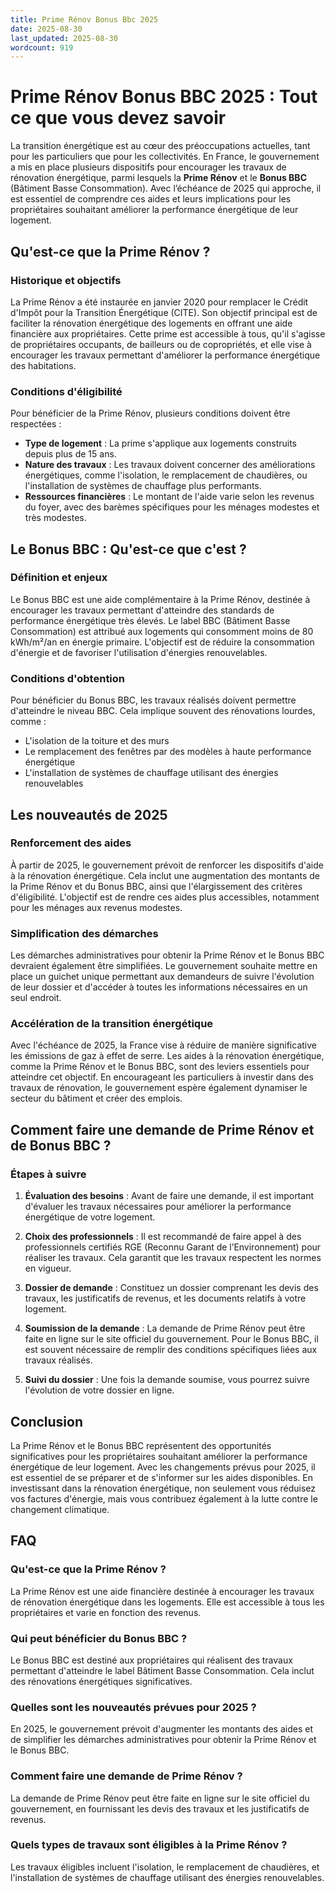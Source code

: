 ```yaml
---
title: Prime Rénov Bonus Bbc 2025
date: 2025-08-30
last_updated: 2025-08-30
wordcount: 919
---
```


# Prime Rénov Bonus BBC 2025 : Tout ce que vous devez savoir

La transition énergétique est au cœur des préoccupations actuelles, tant pour les particuliers que pour les collectivités. En France, le gouvernement a mis en place plusieurs dispositifs pour encourager les travaux de rénovation énergétique, parmi lesquels la **Prime Rénov** et le **Bonus BBC** (Bâtiment Basse Consommation). Avec l’échéance de 2025 qui approche, il est essentiel de comprendre ces aides et leurs implications pour les propriétaires souhaitant améliorer la performance énergétique de leur logement.

## Qu'est-ce que la Prime Rénov ?

### Historique et objectifs

La Prime Rénov a été instaurée en janvier 2020 pour remplacer le Crédit d'Impôt pour la Transition Énergétique (CITE). Son objectif principal est de faciliter la rénovation énergétique des logements en offrant une aide financière aux propriétaires. Cette prime est accessible à tous, qu'il s'agisse de propriétaires occupants, de bailleurs ou de copropriétés, et elle vise à encourager les travaux permettant d'améliorer la performance énergétique des habitations.

### Conditions d'éligibilité

Pour bénéficier de la Prime Rénov, plusieurs conditions doivent être respectées :

- **Type de logement** : La prime s'applique aux logements construits depuis plus de 15 ans.
- **Nature des travaux** : Les travaux doivent concerner des améliorations énergétiques, comme l'isolation, le remplacement de chaudières, ou l'installation de systèmes de chauffage plus performants.
- **Ressources financières** : Le montant de l'aide varie selon les revenus du foyer, avec des barèmes spécifiques pour les ménages modestes et très modestes.

## Le Bonus BBC : Qu'est-ce que c'est ?

### Définition et enjeux

Le Bonus BBC est une aide complémentaire à la Prime Rénov, destinée à encourager les travaux permettant d'atteindre des standards de performance énergétique très élevés. Le label BBC (Bâtiment Basse Consommation) est attribué aux logements qui consomment moins de 80 kWh/m²/an en énergie primaire. L'objectif est de réduire la consommation d'énergie et de favoriser l'utilisation d'énergies renouvelables.

### Conditions d'obtention

Pour bénéficier du Bonus BBC, les travaux réalisés doivent permettre d'atteindre le niveau BBC. Cela implique souvent des rénovations lourdes, comme :

- L'isolation de la toiture et des murs
- Le remplacement des fenêtres par des modèles à haute performance énergétique
- L'installation de systèmes de chauffage utilisant des énergies renouvelables

## Les nouveautés de 2025

### Renforcement des aides

À partir de 2025, le gouvernement prévoit de renforcer les dispositifs d'aide à la rénovation énergétique. Cela inclut une augmentation des montants de la Prime Rénov et du Bonus BBC, ainsi que l'élargissement des critères d'éligibilité. L'objectif est de rendre ces aides plus accessibles, notamment pour les ménages aux revenus modestes.

### Simplification des démarches

Les démarches administratives pour obtenir la Prime Rénov et le Bonus BBC devraient également être simplifiées. Le gouvernement souhaite mettre en place un guichet unique permettant aux demandeurs de suivre l'évolution de leur dossier et d'accéder à toutes les informations nécessaires en un seul endroit.

### Accélération de la transition énergétique

Avec l'échéance de 2025, la France vise à réduire de manière significative les émissions de gaz à effet de serre. Les aides à la rénovation énergétique, comme la Prime Rénov et le Bonus BBC, sont des leviers essentiels pour atteindre cet objectif. En encourageant les particuliers à investir dans des travaux de rénovation, le gouvernement espère également dynamiser le secteur du bâtiment et créer des emplois.

## Comment faire une demande de Prime Rénov et de Bonus BBC ?

### Étapes à suivre

1. **Évaluation des besoins** : Avant de faire une demande, il est important d'évaluer les travaux nécessaires pour améliorer la performance énergétique de votre logement.
  
2. **Choix des professionnels** : Il est recommandé de faire appel à des professionnels certifiés RGE (Reconnu Garant de l’Environnement) pour réaliser les travaux. Cela garantit que les travaux respectent les normes en vigueur.

3. **Dossier de demande** : Constituez un dossier comprenant les devis des travaux, les justificatifs de revenus, et les documents relatifs à votre logement.

4. **Soumission de la demande** : La demande de Prime Rénov peut être faite en ligne sur le site officiel du gouvernement. Pour le Bonus BBC, il est souvent nécessaire de remplir des conditions spécifiques liées aux travaux réalisés.

5. **Suivi du dossier** : Une fois la demande soumise, vous pourrez suivre l'évolution de votre dossier en ligne.

## Conclusion

La Prime Rénov et le Bonus BBC représentent des opportunités significatives pour les propriétaires souhaitant améliorer la performance énergétique de leur logement. Avec les changements prévus pour 2025, il est essentiel de se préparer et de s'informer sur les aides disponibles. En investissant dans la rénovation énergétique, non seulement vous réduisez vos factures d'énergie, mais vous contribuez également à la lutte contre le changement climatique.

## FAQ

### Qu'est-ce que la Prime Rénov ?

La Prime Rénov est une aide financière destinée à encourager les travaux de rénovation énergétique dans les logements. Elle est accessible à tous les propriétaires et varie en fonction des revenus.

### Qui peut bénéficier du Bonus BBC ?

Le Bonus BBC est destiné aux propriétaires qui réalisent des travaux permettant d'atteindre le label Bâtiment Basse Consommation. Cela inclut des rénovations énergétiques significatives.

### Quelles sont les nouveautés prévues pour 2025 ?

En 2025, le gouvernement prévoit d'augmenter les montants des aides et de simplifier les démarches administratives pour obtenir la Prime Rénov et le Bonus BBC.

### Comment faire une demande de Prime Rénov ?

La demande de Prime Rénov peut être faite en ligne sur le site officiel du gouvernement, en fournissant les devis des travaux et les justificatifs de revenus.

### Quels types de travaux sont éligibles à la Prime Rénov ?

Les travaux éligibles incluent l'isolation, le remplacement de chaudières, et l'installation de systèmes de chauffage utilisant des énergies renouvelables.